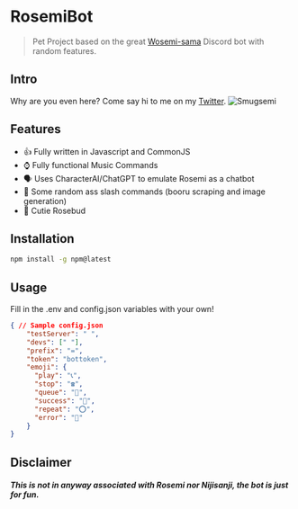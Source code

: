 # RosemiBot

> Pet Project based on the great [Wosemi-sama](https://www.youtube.com/@Rosemi_Lovelock) Discord bot with random features.

## Intro
Why are you even here? Come say hi to me on my [Twitter](https://twitter.com/holocineli).
![Smugsemi](https://i.imgur.com/UqydVo1.png)

## Features

* 👍 Fully written in Javascript and CommonJS
* ⌚ Fully functional Music Commands
* 🗣️ Uses CharacterAI/ChatGPT to emulate Rosemi as a chatbot
* 🧸 Some random ass slash commands (booru scraping and image generation)
* 🌹 Cutie Rosebud

## Installation

```bash
npm install -g npm@latest
```

## Usage

Fill in the .env and config.json variables with your own!
```json
{ // Sample config.json
    "testServer": " ",
    "devs": [" "],
    "prefix": "=",
    "token": "bottoken",
    "emoji": {
      "play": "📞",
      "stop": "☎️",
      "queue": "📌",
      "success": "🌹",
      "repeat": "⭕",
      "error": "🥀"
    }
}
```

## Disclaimer
##### This is not in anyway associated with Rosemi nor Nijisanji, the bot is just for fun.